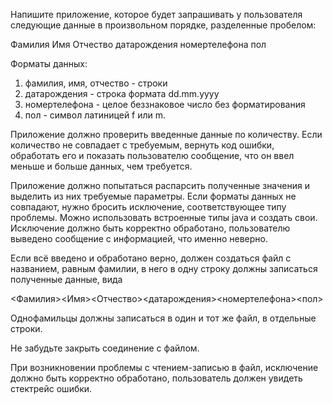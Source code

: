 Напишите приложение, которое будет запрашивать у пользователя следующие данные 
в произвольном порядке, разделенные пробелом: 

Фамилия Имя Отчество датарождения номертелефона пол

Форматы данных: 
1. фамилия, имя, отчество - строки 
2. датарождения - строка формата dd.mm.yyyy 
3. номертелефона - целое беззнаковое число без форматирования 
4. пол - символ латиницей f или m.

Приложение должно проверить введенные данные по количеству. 
Если количество не совпадает с требуемым, вернуть код ошибки, обработать его и показать пользователю сообщение, 
что он ввел меньше и больше данных, чем требуется.

Приложение должно попытаться распарсить полученные значения и выделить из них требуемые параметры. 
Если форматы данных не совпадают, нужно бросить исключение, соответствующее типу проблемы. 
Можно использовать встроенные типы java и создать свои. 
Исключение должно быть корректно обработано, пользователю выведено сообщение с информацией, что именно неверно.

Если всё введено и обработано верно, должен создаться файл с названием, 
равным фамилии, в него в одну строку должны записаться полученные данные, вида

<Фамилия><Имя><Отчество><датарождения><номертелефона><пол>

Однофамильцы должны записаться в один и тот же файл, в отдельные строки.

Не забудьте закрыть соединение с файлом.

При возникновении проблемы с чтением-записью в файл, исключение должно быть корректно обработано, 
пользователь должен увидеть стектрейс ошибки.